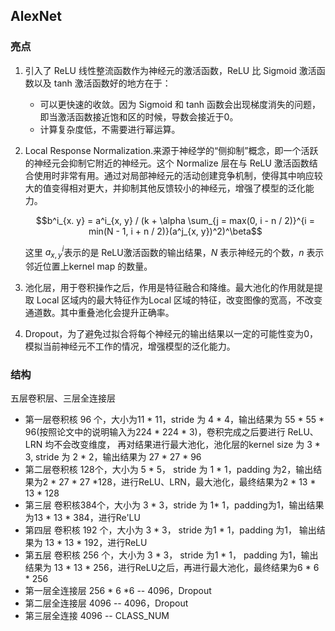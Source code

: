 ## AlexNet

### 亮点

1. 引入了 ReLU 线性整流函数作为神经元的激活函数，ReLU 比 Sigmoid 激活函数以及 tanh 激活函数好的地方在于：

   - 可以更快速的收敛。因为 Sigmoid 和 tanh 函数会出现梯度消失的问题，即当激活函数接近饱和区的时候，导数会接近于0。
   - 计算复杂度低，不需要进行幂运算。

2. Local Response Normalization.来源于神经学的“侧抑制”概念，即一个活跃的神经元会抑制它附近的神经元。这个 Normalize 层在与 ReLU 激活函数结合使用时非常有用。通过对局部神经元的活动创建竞争机制，使得其中响应较大的值变得相对更大，并抑制其他反馈较小的神经元，增强了模型的泛化能力。

   $$b^i_{x. y} = a^i_{x, y} / (k + \alpha \sum_{j = max(0, i - n / 2)}^{i = min(N - 1, i + n / 2)}(a^j_{x, y})^2)^\beta$$

   这里 $a^i_{x, y}$表示的是 ReLU激活函数的输出结果，$N$ 表示神经元的个数，$n$ 表示邻近位置上kernel map 的数量。

3. 池化层，用于卷积操作之后，作用是特征融合和降维。最大池化的作用就是提取 Local 区域内的最大特征作为Local 区域的特征，改变图像的宽高，不改变通道数。其中重叠池化会提升正确率。

4. Dropout，为了避免过拟合将每个神经元的输出结果以一定的可能性变为0，模拟当前神经元不工作的情况，增强模型的泛化能力。

### 结构

五层卷积层、三层全连接层

* 第一层卷积核 96 个，大小为11 * 11，stride 为 4 * 4，输出结果为 55 * 55 * 96(按照论文中的说明输入为224 * 224 * 3)，卷积完成之后要进行 ReLU、LRN 均不会改变维度， 再对结果进行最大池化，池化层的kernel size 为 3 * 3, stride 为 2 * 2，输出结果为 27 * 27 * 96
* 第二层卷积核 128个，大小为 5 * 5， stride 为 1 * 1，padding 为2，输出结果为2 * 27 * 27 *128，进行ReLU、LRN，最大池化，最终结果为2 * 13 * 13 * 128
* 第三层 卷积核384个，大小为 3 * 3，stride 为 1* 1，padding为1，输出结果为13 * 13 * 384，进行Re'LU
* 第四层 卷积核 192 个，大小为 3 * 3， stride 为1 * 1，padding 为1， 输出结果为 13 * 13 * 192，进行ReLU
* 第五层 卷积核 256 个，大小为 3 * 3， stride 为1 * 1， padding 为1，输出结果为 13 * 13 * 256，进行ReLU之后，再进行最大池化，最终结果为6 * 6 * 256
* 第一层全连接层 256 * 6 *6 -- 4096，Dropout
* 第二层全连接层 4096 -- 4096，Dropout
* 第三层全连接 4096 -- CLASS_NUM